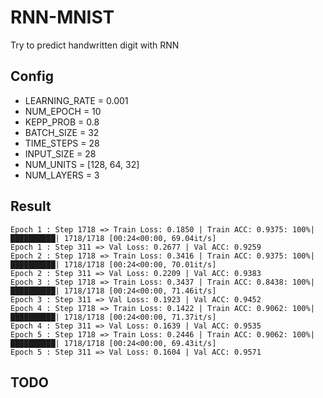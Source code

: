 # RNN-MNIST
Try to predict handwritten digit with RNN

## Config
* LEARNING_RATE = 0.001
* NUM_EPOCH = 10
* KEPP_PROB = 0.8
* BATCH_SIZE = 32
* TIME_STEPS = 28  
* INPUT_SIZE = 28 
* NUM_UNITS = [128, 64, 32]
* NUM_LAYERS = 3

## Result

```
Epoch 1 : Step 1718 => Train Loss: 0.1850 | Train ACC: 0.9375: 100%|██████████| 1718/1718 [00:24<00:00, 69.04it/s]
Epoch 1 : Step 311 => Val Loss: 0.2677 | Val ACC: 0.9259 
Epoch 2 : Step 1718 => Train Loss: 0.3416 | Train ACC: 0.9375: 100%|██████████| 1718/1718 [00:24<00:00, 70.01it/s]
Epoch 2 : Step 311 => Val Loss: 0.2209 | Val ACC: 0.9383 
Epoch 3 : Step 1718 => Train Loss: 0.3437 | Train ACC: 0.8438: 100%|██████████| 1718/1718 [00:24<00:00, 71.46it/s]
Epoch 3 : Step 311 => Val Loss: 0.1923 | Val ACC: 0.9452 
Epoch 4 : Step 1718 => Train Loss: 0.1422 | Train ACC: 0.9062: 100%|██████████| 1718/1718 [00:24<00:00, 71.37it/s]
Epoch 4 : Step 311 => Val Loss: 0.1639 | Val ACC: 0.9535 
Epoch 5 : Step 1718 => Train Loss: 0.2446 | Train ACC: 0.9062: 100%|██████████| 1718/1718 [00:24<00:00, 69.43it/s]
Epoch 5 : Step 311 => Val Loss: 0.1604 | Val ACC: 0.9571 
```

## TODO
